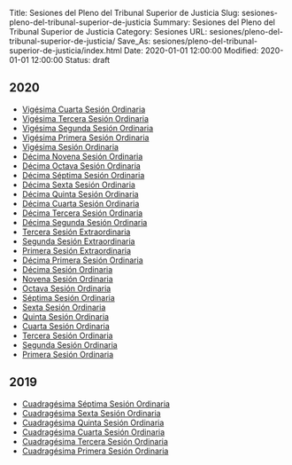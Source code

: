 Title: Sesiones del Pleno del Tribunal Superior de Justicia
Slug: sesiones-pleno-del-tribunal-superior-de-justicia
Summary: Sesiones del Pleno del Tribunal Superior de Justicia
Category: Sesiones
URL: sesiones/pleno-del-tribunal-superior-de-justicia/
Save_As: sesiones/pleno-del-tribunal-superior-de-justicia/index.html
Date: 2020-01-01 12:00:00
Modified: 2020-01-01 12:00:00
Status: draft

## 2020

- [Vigésima Cuarta Sesión Ordinaria](2020/vigesima-cuarta-sesion-ordinaria/)
- [Vigésima Tercera Sesión Ordinaria](2020/vigesima-tercera-sesion-ordinaria/)
- [Vigésima Segunda Sesión Ordinaria](2020/vigesima-segunda-sesion-ordinaria/)
- [Vigésima Primera Sesión Ordinaria](2020/vigesima-primera-sesion-ordinaria/)
- [Vigésima Sesión Ordinaria](2020/vigesima-sesion-ordinaria/)
- [Décima Novena Sesión Ordinaria](2020/decima-novena-sesion-ordinaria/)
- [Décima Octava Sesión Ordinaria](2020/decima-octava-sesion-ordinaria/)
- [Décima Séptima Sesión Ordinaria](2020/decima-septima-sesion-ordinaria/)
- [Décima Sexta Sesión Ordinaria](2020/decima-sexta-sesion-ordinaria/)
- [Décima Quinta Sesión Ordinaria](2020/decima-quinta-sesion-ordinaria/)
- [Décima Cuarta Sesión Ordinaria](2020/decima-cuarta-sesion-ordinaria/)
- [Décima Tercera Sesión Ordinaria](2020/decima-tercera-sesion-ordinaria/)
- [Décima Segunda Sesión Ordinaria](2020/decima-segunda-sesion-ordinaria/)
- [Tercera Sesión Extraordinaria](2020/tercera-sesion-extraordinaria/)
- [Segunda Sesión Extraordinaria](2020/segunda-sesion-extraordinaria/)
- [Primera Sesión Extraordinaria](2020/primera-sesion-extraordinaria/)
- [Décima Primera Sesión Ordinaria](2020/decima-primera-sesion-ordinaria/)
- [Décima Sesión Ordinaria](2020/decima-sesion-ordinaria/)
- [Novena Sesión Ordinaria](2020/novena-sesion-ordinaria/)
- [Octava Sesión Ordinaria](2020/octava-sesion-ordinaria/)
- [Séptima Sesión Ordinaria](2020/septima-sesion-ordinaria/)
- [Sexta Sesión Ordinaria](2020/sexta-sesion-ordinaria/)
- [Quinta Sesión Ordinaria](2020/quinta-sesion-ordinaria/)
- [Cuarta Sesión Ordinaria](2020/cuarta-sesion-ordinaria/)
- [Tercera Sesión Ordinaria](2020/tercera-sesion-ordinaria/)
- [Segunda Sesión Ordinaria](2020/segunda-sesion-ordinaria/)
- [Primera Sesión Ordinaria](2020/primera-sesion-ordinaria/)



## 2019

- [Cuadragésima Séptima Sesión Ordinaria](2019/cuadragesima-septima-sesion-ordinaria/)
- [Cuadragésima Sexta Sesión Ordinaria](2019/cuadragesima-sexta-sesion-ordinaria/)
- [Cuadragésima Quinta Sesión Ordinaria](2019/cuadragesima-quinta-sesion-ordinaria/)
- [Cuadragésima Cuarta Sesión Ordinaria](2019/cuadragesima-cuarta-sesion-ordinaria/)
- [Cuadragésima Tercera Sesión Ordinaria](2019/cuadragesima-tercera-sesion-ordinaria/)
- [Cuadragésima Primera Sesión Ordinaria](2019/cuadragesima-primera-sesion-ordinaria/)

​	




